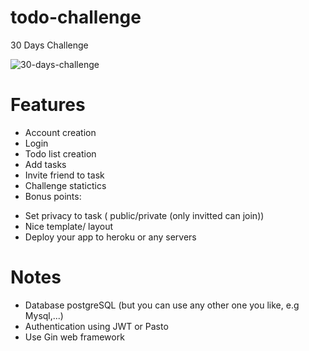 # todo-challenge
30 Days Challenge

![30-days-challenge](https://raw.githubusercontent.com/vydao/rails-todochallenge/master/public/30dayschallenge.png)

# Features
+ Account creation
+ Login
+ Todo list creation
+ Add tasks
+ Invite friend to task
+ Challenge statictics
+ Bonus points:
- Set privacy to task ( public/private (only invitted can join))
- Nice template/ layout
- Deploy your app to heroku or any servers

# Notes
+ Database postgreSQL (but you can use any other one you like, e.g Mysql,...)
+ Authentication using JWT or Pasto
+ Use Gin web framework

